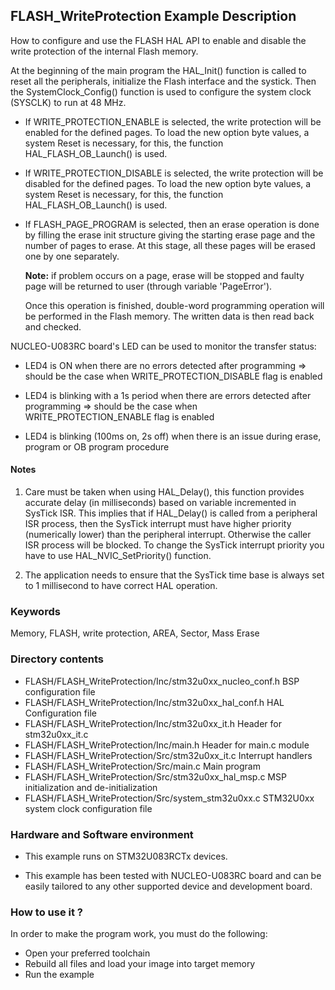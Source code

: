 ## <b>FLASH_WriteProtection Example Description</b>

How to configure and use the FLASH HAL API to enable and disable the write
protection of the internal Flash memory.

At the beginning of the main program the HAL_Init() function is called to reset
all the peripherals, initialize the Flash interface and the systick.
Then the SystemClock_Config() function is used to configure the system clock (SYSCLK)
to run at 48 MHz.

  - If WRITE_PROTECTION_ENABLE is selected, the write protection will be enabled
    for the defined pages.
    To load the new option byte values, a system Reset is necessary, for this, the
    function HAL_FLASH_OB_Launch() is used.

  - If WRITE_PROTECTION_DISABLE is selected, the write protection will be disabled
    for the defined pages.
    To load the new option byte values, a system Reset is necessary, for this, the
    function HAL_FLASH_OB_Launch() is used.

  - If FLASH_PAGE_PROGRAM is selected, then an erase operation is done by filling
    the erase init structure giving the starting erase page and the number of
    pages to erase. At this stage, all these pages will be erased one by one separately.

    **Note:** if problem occurs on a page, erase will be stopped and faulty page will
    be returned to user (through variable 'PageError').

    Once this operation is finished, double-word programming operation will be performed
    in the Flash memory. The written data is then read back and checked.

NUCLEO-U083RC board's LED can be used to monitor the transfer status:

 - LED4 is ON when there are no errors detected after programming
    => should be the case when WRITE_PROTECTION_DISABLE flag is enabled

 - LED4 is blinking with a 1s period when there are errors detected after programming
    => should be the case when WRITE_PROTECTION_ENABLE flag is enabled

 - LED4 is blinking (100ms on, 2s off) when there is an issue during erase, program or OB program procedure

#### <b>Notes</b>

 1. Care must be taken when using HAL_Delay(), this function provides accurate
    delay (in milliseconds) based on variable incremented in SysTick ISR. This
    implies that if HAL_Delay() is called from a peripheral ISR process, then
    the SysTick interrupt must have higher priority (numerically lower)
    than the peripheral interrupt. Otherwise the caller ISR process will be blocked.
    To change the SysTick interrupt priority you have to use HAL_NVIC_SetPriority() function.

 2. The application needs to ensure that the SysTick time base is always set to 1 millisecond
    to have correct HAL operation.

### <b>Keywords</b>

Memory, FLASH, write protection, AREA, Sector, Mass Erase

### <b>Directory contents</b>

  - FLASH/FLASH_WriteProtection/Inc/stm32u0xx_nucleo_conf.h     BSP configuration file
  - FLASH/FLASH_WriteProtection/Inc/stm32u0xx_hal_conf.h        HAL Configuration file
  - FLASH/FLASH_WriteProtection/Inc/stm32u0xx_it.h              Header for stm32u0xx_it.c
  - FLASH/FLASH_WriteProtection/Inc/main.h                      Header for main.c module
  - FLASH/FLASH_WriteProtection/Src/stm32u0xx_it.c              Interrupt handlers
  - FLASH/FLASH_WriteProtection/Src/main.c                      Main program
  - FLASH/FLASH_WriteProtection/Src/stm32u0xx_hal_msp.c         MSP initialization and de-initialization
  - FLASH/FLASH_WriteProtection/Src/system_stm32u0xx.c          STM32U0xx system clock configuration file

### <b>Hardware and Software environment</b>

  - This example runs on STM32U083RCTx devices.

  - This example has been tested with NUCLEO-U083RC board and can be
    easily tailored to any other supported device and development board.

### <b>How to use it ?</b>

In order to make the program work, you must do the following:

 - Open your preferred toolchain
 - Rebuild all files and load your image into target memory
 - Run the example

